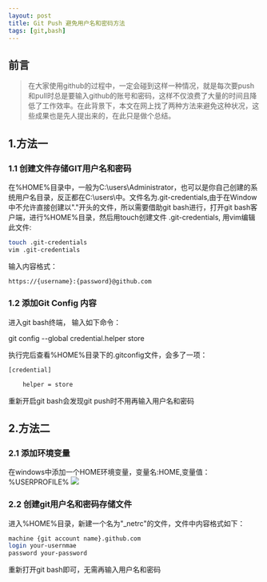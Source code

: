 ```yaml
---
layout: post
title: Git Push 避免用户名和密码方法
tags: [git,bash]
---
```


## 前言

> 在大家使用github的过程中，一定会碰到这样一种情况，就是每次要push 和pull时总是要输入github的账号和密码，这样不仅浪费了大量的时间且降低了工作效率。在此背景下，本文在网上找了两种方法来避免这种状况，这些成果也是先人提出来的，在此只是做个总结。

## 1.方法一

### 1.1 创建文件存储GIT用户名和密码

<!--more-->

在%HOME%目录中，一般为C:\users\Administrator，也可以是你自己创建的系统用户名目录，反正都在C:\users\中。文件名为.git-credentials,由于在Window中不允许直接创建以"."开头的文件，所以需要借助git bash进行，打开git bash客户端，进行%HOME%目录，然后用touch创建文件 .git-credentials, 用vim编辑此文件:

```sh
touch .git-credentials
vim .git-credentials
```

输入内容格式：

```sh
https://{username}:{password}@github.com
```

### 1.2 添加Git Config 内容

进入git bash终端， 输入如下命令：

git config --global credential.helper store

执行完后查看%HOME%目录下的.gitconfig文件，会多了一项：

```sh
[credential]

    helper = store
```

重新开启git bash会发现git push时不用再输入用户名和密码


## 2.方法二
### 2.1 添加环境变量

在windows中添加一个HOME环境变量，变量名:HOME,变量值：%USERPROFILE%
<img src="{{ site.picture_dir }}/github_env.jpg" />

### 2.2 创建git用户名和密码存储文件

进入%HOME%目录，新建一个名为"_netrc"的文件，文件中内容格式如下：

```sh
machine {git account name}.github.com
login your-usernmae
password your-password
```

重新打开git bash即可，无需再输入用户名和密码
